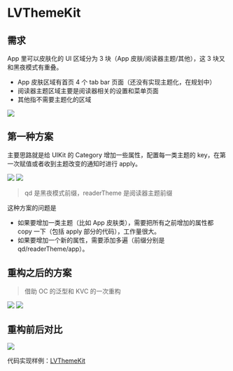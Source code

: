 # LVThemeKit
## 需求
App 里可以皮肤化的 UI 区域分为 3 块（App 皮肤/阅读器主题/其他），这 3 块又和黑夜模式有重叠。

 - App 皮肤区域有首页 4 个 tab bar 页面（还没有实现主题化，在规划中）
 - 阅读器主题区域主要是阅读器相关的设置和菜单页面
 - 其他指不需要主题化的区域

![](https://i.loli.net/2019/03/31/5ca0a5f084143.png)
## 第一种方案
主要思路就是给 UIKit 的 Category 增加一些属性，配置每一类主题的 key，在第一次赋值或者收到主题改变的通知时进行 apply。
  
![](https://i.loli.net/2019/03/31/5ca0a5f08618e.png)
![](https://i.loli.net/2019/03/28/5c9c9e7aec27f.png)

> qd 是黑夜模式前缀，readerTheme 是阅读器主题前缀

这种方案的问题是
- 如果要增加一类主题（比如 App 皮肤类），需要把所有之前增加的属性都 copy 一下（包括 apply 部分的代码），工作量很大。
- 如果要增加一个新的属性，需要添加多遍（前缀分别是qd/readerTheme/app）。

## 重构之后的方案

> 借助 OC 的泛型和  KVC 的一次重构

![](https://i.loli.net/2019/03/31/5ca0a5f095a1a.png)
![](https://i.loli.net/2019/03/31/5ca0ab3507209.png)
  
## 重构前后对比
![](https://ws3.sinaimg.cn/large/005BYqpggy1g1mx1031r9j31d30u07u7.jpg)

代码实现样例：[LVThemeKit](https://github.com/lvpengwei/LVThemeKit)